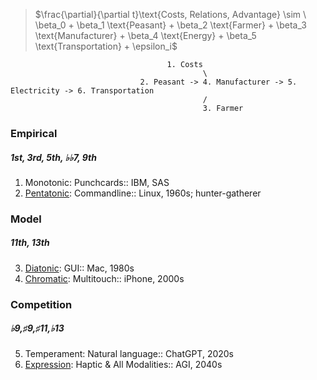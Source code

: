  
> $\frac{\partial}{\partial t}\text{Costs, Relations, Advantage} \sim \ \beta_0 + \beta_1 \text{Peasant} + \beta_2 \text{Farmer} + \beta_3 \text{Manufacturer} + \beta_4 \text{Energy} + \beta_5 \text{Transportation} + \epsilon_i$

 
                                       1. Costs
                                               \
                                 2. Peasant -> 4. Manufacturer -> 5. Electricity -> 6. Transportation
                                               /
                                               3. Farmer



 
### Empirical
##### 1st, 3rd, 5th, ♭♭7, 9th
1. Monotonic: Punchcards:: IBM, SAS
2. [Pentatonic](https://en.wikipedia.org/wiki/Seven_Samurai): Commandline:: Linux, 1960s; hunter-gatherer
### Model
##### 11th, 13th 
3. [Diatonic](https://en.wikipedia.org/wiki/The_Good,_the_Bad_and_the_Ugly): GUI:: Mac, 1980s
4. [Chromatic](https://en.wikipedia.org/wiki/No_Country_for_Old_Men): Multitouch:: iPhone, 2000s
### Competition
##### ♭9,♯9,♯11,♭13 
5. Temperament: Natural language:: ChatGPT, 2020s 
6. [Expression](https://www.youtube.com/watch?v=e4Vp7Fpv5BI): Haptic & All Modalities:: AGI, 2040s

 



